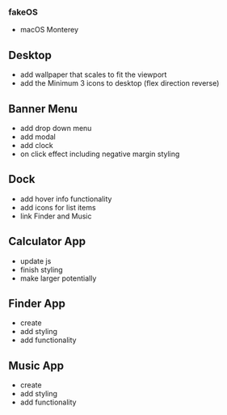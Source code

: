 ### fakeOS
- macOS Monterey

## Desktop
- add wallpaper that scales to fit the viewport
- add the Minimum 3 icons to desktop (flex direction reverse)

## Banner Menu
- add drop down menu
- add modal
- add clock
- on click effect including negative margin styling

## Dock
- add hover info functionality
- add icons for list items
- link Finder and Music

## Calculator App
- update js
- finish styling
- make larger potentially

## Finder App
- create
- add styling
- add functionality

## Music App
- create
- add styling
- add functionality
